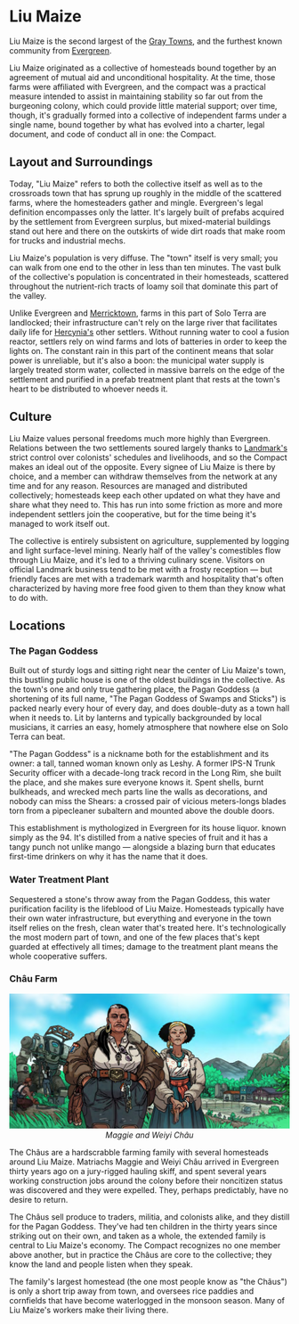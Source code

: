 # Liu Maize
Liu Maize is the second largest of the [Gray Towns](../gray-towns.md), and the furthest known community from [Evergreen](../evergreen.md).

Liu Maize originated as a collective of homesteads bound together by an agreement of mutual aid and unconditional hospitality. At the time, those farms were affiliated with Evergreen, and the compact was a practical measure intended to assist in maintaining stability so far out from the burgeoning colony, which could provide little material support; over time, though, it's gradually formed into a collective of independent farms under a single name, bound together by what has evolved into a charter, legal document, and code of conduct all in one: the Compact.
## Layout and Surroundings
Today, "Liu Maize" refers to both the collective itself as well as to the crossroads town that has sprung up roughly in the middle of the scattered farms, where the homesteaders gather and mingle. Evergreen's legal definition encompasses only the latter. It's largely built of prefabs acquired by the settlement from Evergreen surplus, but mixed-material buildings stand out here and there on the outskirts of wide dirt roads that make room for trucks and industrial mechs.

Liu Maize's population is very diffuse. The "town" itself is very small; you can walk from one end to the other in less than ten minutes. The vast bulk of the collective's population is concentrated in their homesteads, scattered throughout the nutrient-rich tracts of loamy soil that dominate this part of the valley.

Unlike Evergreen and [Merricktown](merricktown.md), farms in this part of Solo Terra are landlocked; their infrastructure can't rely on the large river that facilitates daily life for [Hercynia's](../../things/hercynia.md) other settlers. Without running water to cool a fusion reactor, settlers rely on wind farms and lots of batteries in order to keep the lights on. The constant rain in this part of the continent means that solar power is unreliable, but it's also a boon: the municipal water supply is largely treated storm water, collected in massive barrels on the edge of the settlement and purified in a prefab treatment plant that rests at the town's heart to be distributed to whoever needs it.
## Culture
Liu Maize values personal freedoms much more highly than Evergreen. Relations between the two settlements soured largely thanks to [Landmark's](../../factions/landmark-colonial.md) strict control over colonists' schedules and livelihoods, and so the Compact makes an ideal out of the opposite. Every signee of Liu Maize is there by choice, and a member can withdraw themselves from the network at any time and for any reason. Resources are managed and distributed collectively; homesteads keep each other updated on what they have and share what they need to. This has run into some friction as more and more independent settlers join the cooperative, but for the time being it's managed to work itself out.

The collective is entirely subsistent on agriculture, supplemented by logging and light surface-level mining. Nearly half of the valley's comestibles flow through Liu Maize, and it's led to a thriving culinary scene. Visitors on official Landmark business tend to be met with a frosty reception — but friendly faces are met with a trademark warmth and hospitality that's often characterized by having more free food given to them than they know what to do with.
## Locations
### The Pagan Goddess
Built out of sturdy logs and sitting right near the center of Liu Maize's town, this bustling public house is one of the oldest buildings in the collective. As the town's one and only true gathering place, the Pagan Goddess (a shortening of its full name, "The Pagan Goddess of Swamps and Sticks") is packed nearly every hour of every day, and does double-duty as a town hall when it needs to. Lit by lanterns and typically backgrounded by local musicians, it carries an easy, homely atmosphere that nowhere else on Solo Terra can beat.

"The Pagan Goddess" is a nickname both for the establishment and its owner: a tall, tanned woman known only as Leshy. A former IPS-N Trunk Security officer with a decade-long track record in the Long Rim, she built the place, and she makes sure everyone knows it. Spent shells, burnt bulkheads, and wrecked mech parts line the walls as decorations, and nobody can miss the Shears: a crossed pair of vicious meters-longs blades torn from a pipecleaner subaltern and mounted above the double doors.

This establishment is mythologized in Evergreen for its house liquor. known simply as the 94. It's distilled from a native species of fruit and it has a tangy punch not unlike mango — alongside a blazing burn that educates first-time drinkers on why it has the name that it does.
### Water Treatment Plant
Sequestered a stone's throw away from the Pagan Goddess, this water purification facility is the lifeblood of Liu Maize. Homesteads typically have their own water infrastructure, but everything and everyone in the town itself relies on the fresh, clean water that's treated here. It's technologically the most modern part of town, and one of the few places that's kept guarded at effectively all times; damage to the treatment plant means the whole cooperative suffers.
### Châu Farm
<p align="center">
    <img style="max-height: 500px;" src="../../../img/chaus.jpg"/>
    <i>Maggie and Weiyi Châu</i>
</p>
The Châus are a hardscrabble farming family with several homesteads around Liu Maize. Matriachs Maggie and Weiyi Châu arrived in Evergreen thirty years ago on a jury-rigged hauling skiff, and spent several years working construction jobs around the colony before their noncitizen status was discovered and they were expelled. They, perhaps predictably, have no desire to return.

The Châus sell produce to traders, militia, and colonists alike, and they distill for the Pagan Goddess. They've had ten children in the thirty years since striking out on their own, and taken as a whole, the extended family is central to Liu Maize's economy. The Compact recognizes no one member above another, but in practice the Châus are core to the collective; they know the land and people listen when they speak.

The family's largest homestead (the one most people know as "the Châus") is only a short trip away from town, and oversees rice paddies and cornfields that have become waterlogged in the monsoon season. Many of Liu Maize's workers make their living there.